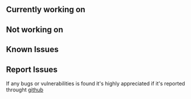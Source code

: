 
## Currently working on

## Not working on

## Known Issues

## Report Issues
If any bugs or vulnerabilities is found
it's highly appreciated if it's reported throught [github](https://github.com/thetelefon/lucka5/issues)